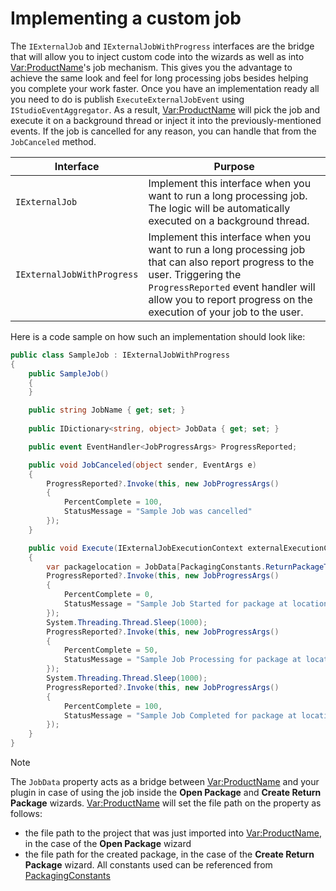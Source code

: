 # Implementing a custom job

The `IExternalJob` and `IExternalJobWithProgress` interfaces are the bridge that will allow you to inject custom code into the wizards as well as into <Var:ProductName>'s job mechanism. This gives you the advantage to achieve the same look and feel for long processing jobs besides helping you complete your work faster. Once you have an implementation ready all you need to do is publish  `ExecuteExternalJobEvent` using `IStudioEventAggregator`. As a result, <Var:ProductName> will pick the job and execute it on a background thread or inject it into the previously-mentioned events. If the job is cancelled for any reason, you can handle that from the `JobCanceled` method.

| Interface        |  Purpose  |
| ------------- | -----|
| `IExternalJob`| Implement this interface when you want to run a long processing job. The logic will be automatically executed on a background thread.|
| `IExternalJobWithProgress` | Implement this interface when you want to run a long processing job that can also report progress to the user. Triggering the `ProgressReported` event handler will allow you to report progress on the execution of your job to the user. |

Here is a code sample on how such an implementation should look like:

```cs
public class SampleJob : IExternalJobWithProgress
{
    public SampleJob()
    {
    }

    public string JobName { get; set; }
    
    public IDictionary<string, object> JobData { get; set; }

    public event EventHandler<JobProgressArgs> ProgressReported;

    public void JobCanceled(object sender, EventArgs e)
    {
        ProgressReported?.Invoke(this, new JobProgressArgs()
        {
            PercentComplete = 100,
            StatusMessage = "Sample Job was cancelled"
        });           
    }

    public void Execute(IExternalJobExecutionContext externalExecutionContext)
    {
        var packagelocation = JobData[PackagingConstants.ReturnPackageTargetPackageFilePath] as string;
        ProgressReported?.Invoke(this, new JobProgressArgs()
        {
            PercentComplete = 0,
            StatusMessage = "Sample Job Started for package at location: " + packagelocation
        });
        System.Threading.Thread.Sleep(1000);
        ProgressReported?.Invoke(this, new JobProgressArgs()
        {
            PercentComplete = 50,
            StatusMessage = "Sample Job Processing for package at location: " + packagelocation
        });
        System.Threading.Thread.Sleep(1000);
        ProgressReported?.Invoke(this, new JobProgressArgs()
        {
            PercentComplete = 100,
            StatusMessage = "Sample Job Completed for package at location: " + packagelocation
        });
    }
}
```

> [!NOTE]
> The `JobData` property acts as a bridge between <Var:ProductName> and your plugin in case of using the job inside the **Open Package** and **Create Return Package** wizards. <Var:ProductName> will set the file path on the property as follows:
> - the file path to the project that was just imported into <Var:ProductName>, in the case of the **Open Package** wizard
> - the file path for the created package, in the case of the **Create Return Package** wizard.
> All constants used can be referenced from [PackagingConstants](../../api/integration/Sdl.TranslationStudioAutomation.IntegrationApi.Packaging.PackagingConstants.yml)